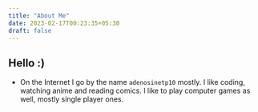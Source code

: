 ```yaml
---
title: "About Me"
date: 2023-02-17T00:23:35+05:30
draft: false
---
```


## Hello :)

- On the Internet I go by the name `adenosinetp10` mostly. I like coding, watching anime and reading comics. I like to play computer games as well, mostly single player ones.
